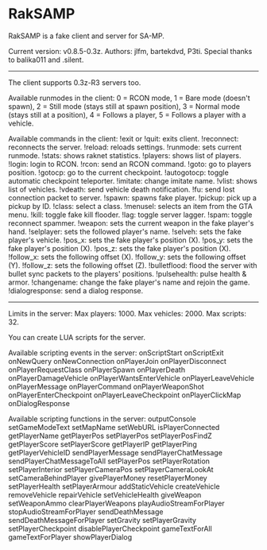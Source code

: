 RakSAMP
=======

RakSAMP is a fake client and server for SA-MP.

Current version: v0.8.5-0.3z.
Authors: jlfm, bartekdvd, P3ti.
Special thanks to balika011 and .silent.

----------------------------------------

The client supports 0.3z-R3 servers too.

Available runmodes in the client:
      0 = RCON mode,
      1 = Bare mode (doesn't spawn),
      2 = Still mode (stays still at spawn position),
      3 = Normal mode (stays still at a position),
      4 = Follows a player,
      5 = Follows a player with a vehicle.

Available commands in the client:
      !exit or !quit: exits client.
      !reconnect: reconnects the server.
      !reload: reloads settings.
      !runmode: sets current runmode.
      !stats: shows raknet statistics.
      !players: shows list of players.
      !login: login to RCON.
      !rcon: send an RCON command.
      !goto: go to players position.
      !gotocp: go to the current checkpoint.
      !autogotocp: toggle automatic checkpoint teleporter.
      !imitate: change imitate name.
      !vlist: shows list of vehicles.
      !vdeath: send vehicle death notification.
      !fu: send lost connection packet to server.
      !spawn: spawns fake player.
      !pickup: pick up a pickup by ID.
      !class: select a class.
      !menusel: selects an item from the GTA menu.
      !kill: toggle fake kill flooder.
      !lag: toggle server lagger.
      !spam: toggle reconnect spammer.
      !weapon: sets the current weapon in the fake player's hand.
      !selplayer: sets the followed player's name.
      !selveh: sets the fake player's vehicle.
      !pos_x: sets the fake player's position (X).
      !pos_y: sets the fake player's position (X).
      !pos_z: sets the fake player's position (X).
      !follow_x: sets the following offset (X).
      !follow_y: sets the following offset (Y).
      !follow_z: sets the following offset (Z).
      !bulletflood: flood the server with bullet sync packets to the players' positions.
      !pulsehealth: pulse health & armor.
      !changename: change the fake player's name and rejoin the game.
      !dialogresponse: send a dialog response.
      
----------------------------------------

Limits in the server:
      Max players: 1000.
      Max vehicles: 2000.
      Max scripts: 32.
      
You can create LUA scripts for the server.

Available scripting events in the server:
      onScriptStart
      onScriptExit
      onNewQuery
      onNewConnection
      onPlayerJoin
      onPlayerDisconnect
      onPlayerRequestClass
      onPlayerSpawn
      onPlayerDeath
      onPlayerDamageVehicle
      onPlayerWantsEnterVehicle
      onPlayerLeaveVehicle
      onPlayerMessage
      onPlayerCommand
      onPlayerWeaponShot
      onPlayerEnterCheckpoint
      onPlayerLeaveCheckpoint
      onPlayerClickMap
      onDialogResponse

Available scripting functions in the server:
      outputConsole
      setGameModeText
      setMapName
      setWebURL
      isPlayerConnected
      getPlayerName
      getPlayerPos
      setPlayerPos
      setPlayerPosFindZ
      getPlayerScore
      setPlayerScore
      getPlayerIP
      getPlayerPing
      getPlayerVehicleID
      sendPlayerMessage
      sendPlayerChatMessage
      sendPlayerChatMessageToAll
      setPlayerPos
      setPlayerRotation
      setPlayerInterior
      setPlayerCameraPos
      setPlayerCameraLookAt
      setCameraBehindPlayer
      givePlayerMoney
      resetPlayerMoney
      setPlayerHealth
      setPlayerArmour
      addStaticVehicle
      createVehicle
      removeVehicle
      repairVehicle
      setVehicleHealth
      giveWeapon
      setWeaponAmmo
      clearPlayerWeapons
      playAudioStreamForPlayer
      stopAudioStreamForPlayer
      sendDeathMessage
      sendDeathMessageForPlayer
      setGravity
      setPlayerGravity
      setPlayerCheckpoint
      disablePlayerCheckpoint
      gameTextForAll
      gameTextForPlayer
      showPlayerDialog
